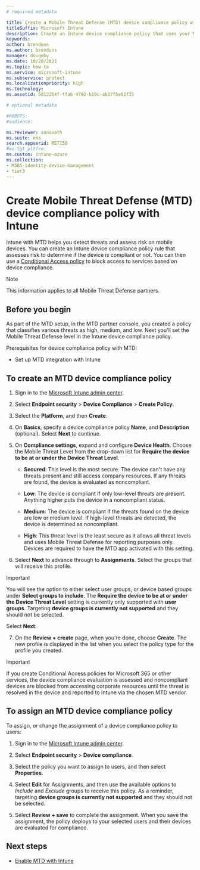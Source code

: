 ```yaml
---
# required metadata

title: Create a Mobile Threat Defense (MTD) device compliance policy with Microsoft Intune
titleSuffix: Microsoft Intune
description: Create an Intune device compliance policy that uses your MTD partner threat levels to determine if a mobile device can access company resources.
keywords:
author: brenduns
ms.author: brenduns
manager: dougeby
ms.date: 10/28/2021
ms.topic: how-to
ms.service: microsoft-intune
ms.subservice: protect
ms.localizationpriority: high
ms.technology:
ms.assetid: 5d12254f-ffab-4792-b19c-ab37f5e02f35

# optional metadata

#ROBOTS:
#audience:

ms.reviewer: aanavath
ms.suite: ems
search.appverid: MET150
#ms.tgt_pltfrm:
ms.custom: intune-azure
ms.collection: 
- M365-identity-device-management
- tier3
---
```


# Create Mobile Threat Defense (MTD) device compliance policy with Intune

Intune with MTD helps you detect threats and assess risk on mobile devices. You can create an Intune device compliance policy rule that assesses risk to determine if the device is compliant or not. You can then use a [Conditional Access policy](create-conditional-access-intune.md) to block access to services based on device compliance.

> [!NOTE]
> This information applies to all Mobile Threat Defense partners.

## Before you begin

As part of the MTD setup, in the MTD partner console, you created a policy that classifies various threats as high, medium, and low. Next you'll set the Mobile Threat Defense level in the Intune device compliance policy.

Prerequisites for device compliance policy with MTD:

- Set up MTD integration with Intune

## To create an MTD device compliance policy

1. Sign in to the [Microsoft Intune admin center](https://go.microsoft.com/fwlink/?linkid=2109431).

2. Select **Endpoint security** > **Device Compliance** > **Create Policy**.

3. Select the **Platform**, and then **Create**.

4. On **Basics**, specify  a device compliance policy **Name**, and **Description** (optional). Select **Next** to continue.

5. On **Compliance settings**, expand and configure **Device Health**. Choose the Mobile Threat Level from the drop-down list for **Require the device to be at or under the Device Threat Level**.

   - **Secured**: This level is the most secure. The device can't have any threats present and still access company resources. If any threats are found, the device is evaluated as noncompliant.

   - **Low**: The device is compliant if only low-level threats are present. Anything higher puts the device in a noncompliant status.

   - **Medium**: The device is compliant if the threats found on the device are low or medium level. If high-level threats are detected, the device is determined as noncompliant.

   - **High**: This threat level is the least secure as it allows all threat levels and uses Mobile Threat Defense for reporting purposes only. Devices are required to have the MTD app activated with this setting.

6. Select **Next** to advance through to **Assignments**. Select the groups that will receive this profile. 

> [!IMPORTANT]
> You will see the option to either select user groups, or device based groups under **Select groups to include**. The **Require the device to be at or under the Device Threat Level** setting is currently only supported with **user groups**. Targeting **device groups is currently not supported** and they should not be selected.

   Select **Next**.

7. On the **Review + create** page, when you're done, choose **Create**. The new profile is displayed in the list when you select the policy type for the profile you created.

> [!IMPORTANT]
> If you create Conditional Access policies for Microsoft 365 or other services, the device compliance evaluation is assessed and noncompliant devices are blocked from accessing corporate resources until the threat is resolved in the device and reported to Intune via the chosen MTD vendor.

## To assign an MTD device compliance policy

To assign, or change the assignment of a device compliance policy to users:

1. Sign in to the [Microsoft Intune admin center](https://go.microsoft.com/fwlink/?linkid=2109431).

2. Select **Endpoint security** > **Device compliance**.

3. Select the policy you want to assign to users, and then select **Properties**.

4. Select **Edit** for Assignments, and then use the available options to *Include* and *Exclude* groups to receive this policy. As a reminder, targeting **device groups is currently not supported** and they should not be selected.  

5. Select **Review + save** to complete the assignment. When you save the assignment, the policy deploys to your selected users and their devices are evaluated for compliance.

## Next steps

* [Enable MTD with Intune](mtd-connector-enable.md)

